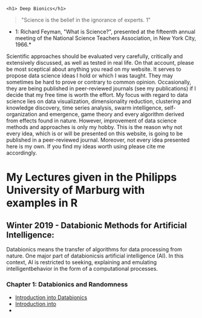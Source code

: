 
<div class="blurb">
	
	<h1> Deep Bionics</h1>
	
</div><!-- /.blurb -->

 > "Science is the belief in the ignorance of experts. 1"

* 1: Richard Feyman, "What is Science?", presented at the fifteenth annual meeting of the National Science Teachers Association, in New York City, 1966.*

Scientific approaches should be evaluated very carefully, critically and extensively discussed, as well as tested in real life.
On that account, please be most sceptical about anything you read on my website.
It serves to propose data science ideas I hold or which I was taught.
They may sometimes be hard to prove or contrary to common opinion.
Occasionally, they are being published in peer-reviewed journals (see my publications) if I decide that my free time is worth the effort.
My focus with regard to data science lies on data visualization, dimensionality reduction, clustering and knowledge discovery, time series analysis, swarm intelligence, self-organization and emergence, game theory and every algorithm derived from effects found in nature.
However, improvement of data science methods and approaches is only my hobby.
This is the reason why not every idea, which is or will be presented on this website, is going to be published in a peer-reviewed journal.
Moreover, not every idea presented here is my own.
If you find my ideas worth using please cite me accordingly. 


#  My Lectures given in the Philipps University of Marburg with examples in R 

##  Winter 2019 - Databionic Methods for Artificial Intelligence:

Databionics means the transfer of algorithms for data processing from nature. One major part of databionicsis artificial intelligence (AI). In this context, AI is restricted to seeking, explaining and emulating intelligentbehavior in the form of a computational processes. 

### Chapter 1: Databionics and Randomness 
*  [Introduction into Databionics](logo.zip)
*  [Introduction into](based_functions_for_image_comparison.pdf)
*  


